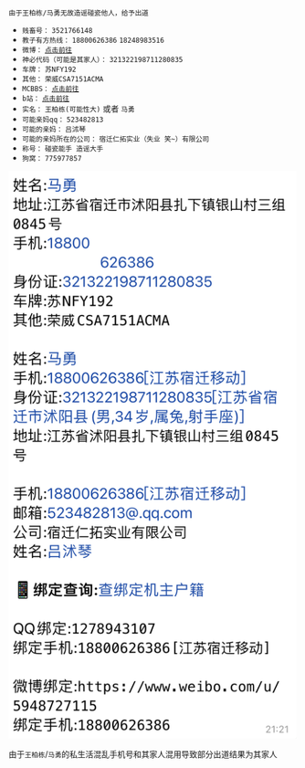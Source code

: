     由于王柏栋/马勇无故造谣碰瓷他人，给予出道

* `贱畜号：` `3521766148`
* `教子有方热线：` `18800626386` `18248983516`
* `微博：` [`点击前往`](https://weibo.com/u/5948727115)
* `神必代码（可能是其家人）：` `321322198711280835`
* `车牌：` `苏NFY192`
* `其他：` `荣威CSA7151ACMA`
* `MCBBS：` [`点击前往`](https://www.mcbbs.net/?4431487)
* `b站：` [`点击前往`](https://space.bilibili.com/1151049707)
* `实名：` `王柏栋(可能性大)` 或者 `马勇`
* `可能亲妈qq：` `523482813`
* `可能的亲妈：` `吕沭琴`
* `可能的亲妈所在的公司：` `宿迁仁拓实业（失业 笑~）有限公司`
* `称号：` `碰瓷能手 造谣大手`
* `狗窝：` `775977857`

![](查询结果.png)

由于`王柏栋`/`马勇`的私生活混乱手机号和其家人混用导致部分出道结果为其家人
